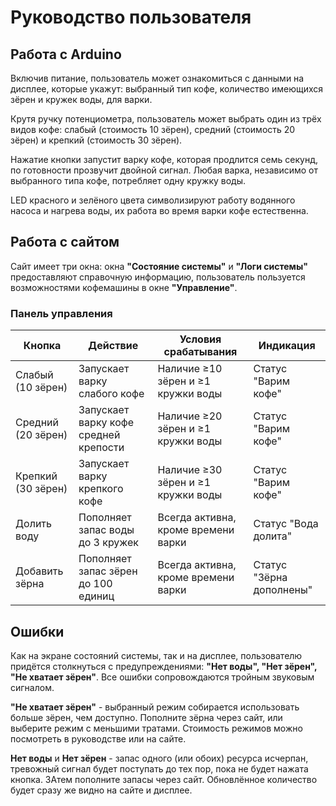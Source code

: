 # **Руководство пользователя**

## **Работа с Arduino**
Включив питание, пользователь может ознакомиться с данными на дисплее, которые укажут: выбранный тип кофе, количество имеющихся зёрен и кружек воды, для варки.

Крутя ручку потенциометра, пользователь может выбрать один из трёх видов кофе: слабый (стоимость 10 зёрен), средний (стоимость 20 зёрен) и крепкий (стоимость 30 зёрен).

Нажатие кнопки запустит варку кофе, которая продлится семь секунд, по готовности прозвучит двойной сигнал. Любая варка, независимо от выбранного типа кофе, потребляет одну кружку воды.

LED красного и зелёного цвета символизируют работу водянного насоса и нагрева воды, их работа во время варки кофе естественна.

## **Работа с сайтом**
Сайт имеет три окна: окна **"Состояние системы"** и **"Логи системы"** предоставляют справочную информацию, пользователь пользуется возможностями кофемашины в окне **"Управление"**.

### Панель управления

| Кнопка            | Действие                             | Условия срабатывания                      | Индикация             |
|-------------------|--------------------------------------|-------------------------------------------|------------------------|
| Слабый (10 зёрен) | Запускает варку слабого кофе         | Наличие ≥10 зёрен и ≥1 кружки воды        | Статус "Варим кофе"    |
| Средний (20 зёрен)| Запускает варку кофе средней крепости| Наличие ≥20 зёрен и ≥1 кружки воды        | Статус "Варим кофе"    |
| Крепкий (30 зёрен)| Запускает варку крепкого кофе        | Наличие ≥30 зёрен и ≥1 кружки воды        | Статус "Варим кофе"    |
| Долить воду       | Пополняет запас воды до 3 кружек     | Всегда активна, кроме времени варки       | Статус "Вода долита"   |
| Добавить зёрна    | Пополняет запас зёрен до 100 единиц  | Всегда активна, кроме времени варки       | Статус "Зёрна дополнены" |

## **Ошибки**
Как на экране состояний системы, так и на дисплее, пользователю придётся столкнуться с предупреждениями: **"Нет воды", "Нет зёрен", "Не хватает зёрен"**. Все ошибки сопровождаются тройным звуковым сигналом.

**"Не хватает зёрен"** - выбранный режим собирается использовать больше зёрен, чем доступно. Пополните зёрна через сайт, или выберите режим с меньшими тратами. Стоимость режимов можно посмотреть в руководстве или на сайте.

**Нет воды** и **Нет зёрен** - запас одного (или обоих) ресурса исчерпан, тревожный сигнал будет поступать до тех пор, пока не будет нажата кнопка. ЗАтем пополните запасы через сайт. Обновлённое количество будет сразу же видно на сайте и дисплее. 
